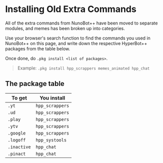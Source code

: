 # Installing Old Extra Commands
All of the extra commands from NunoBot++ have been moved to separate modules, and memes has been broken up into categories.

Use your browser's search function to find the commands you used in NunoBot++ on this page, and write down the respective HyperBot++ packages from the table below.

Once done, do `.pkg install <list of packages>`.
> Example: `.pkg install hpp_scrappers memes_animated hpp_chat` 

## The package table
|To get|You install|
|-----|-----|
|`.yt`|`hpp_scrappers`|
|`.ud`|`hpp_scrappers`|
|`.play`|`hpp_scrappers`|
|`.ytv`|`hpp_scrappers`|
|`.google`|`hpp_scrappers`|
|`.logoff`|`hpp_systools`|
|`.inactive`|`hpp_chat`|
|`.pinact`|`hpp_chat`|
